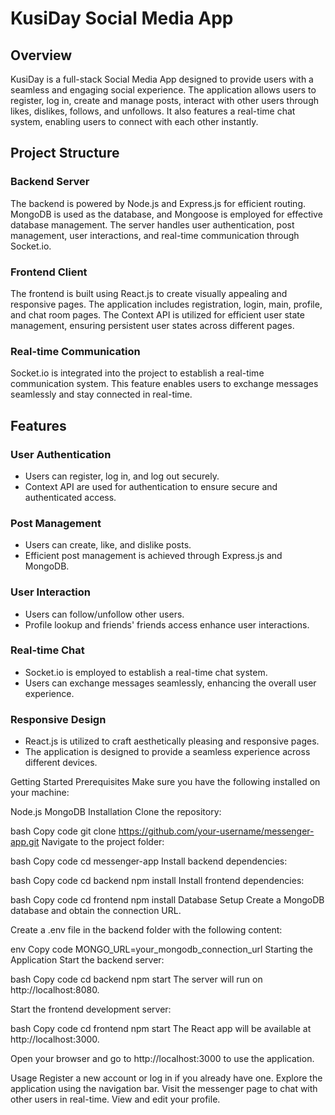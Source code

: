 # KusiDay Social Media App

## Overview

KusiDay is a full-stack Social Media App designed to provide users with a seamless and engaging social experience. The application allows users to register, log in, create and manage posts, interact with other users through likes, dislikes, follows, and unfollows. It also features a real-time chat system, enabling users to connect with each other instantly.

## Project Structure

### Backend Server
The backend is powered by Node.js and Express.js for efficient routing. MongoDB is used as the database, and Mongoose is employed for effective database management. The server handles user authentication, post management, user interactions, and real-time communication through Socket.io.

### Frontend Client
The frontend is built using React.js to create visually appealing and responsive pages. The application includes registration, login, main, profile, and chat room pages. The Context API is utilized for efficient user state management, ensuring persistent user states across different pages.

### Real-time Communication
Socket.io is integrated into the project to establish a real-time communication system. This feature enables users to exchange messages seamlessly and stay connected in real-time.

## Features

### User Authentication
- Users can register, log in, and log out securely.
- Context API are used for authentication to ensure secure and authenticated access.

### Post Management
- Users can create, like, and dislike posts.
- Efficient post management is achieved through Express.js and MongoDB.

### User Interaction
- Users can follow/unfollow other users.
- Profile lookup and friends' friends access enhance user interactions.

### Real-time Chat
- Socket.io is employed to establish a real-time chat system.
- Users can exchange messages seamlessly, enhancing the overall user experience.

### Responsive Design
- React.js is utilized to craft aesthetically pleasing and responsive pages.
- The application is designed to provide a seamless experience across different devices.





Getting Started
Prerequisites
Make sure you have the following installed on your machine:

Node.js
MongoDB
Installation
Clone the repository:

bash
Copy code
git clone https://github.com/your-username/messenger-app.git
Navigate to the project folder:

bash
Copy code
cd messenger-app
Install backend dependencies:

bash
Copy code
cd backend
npm install
Install frontend dependencies:

bash
Copy code
cd frontend
npm install
Database Setup
Create a MongoDB database and obtain the connection URL.

Create a .env file in the backend folder with the following content:

env
Copy code
MONGO_URL=your_mongodb_connection_url
Starting the Application
Start the backend server:

bash
Copy code
cd backend
npm start
The server will run on http://localhost:8080.

Start the frontend development server:

bash
Copy code
cd frontend
npm start
The React app will be available at http://localhost:3000.

Open your browser and go to http://localhost:3000 to use the application.

Usage
Register a new account or log in if you already have one.
Explore the application using the navigation bar.
Visit the messenger page to chat with other users in real-time.
View and edit your profile.


